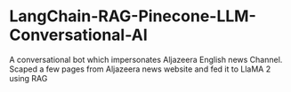 # LangChain-RAG-Pinecone-LLM-Conversational-AI
A conversational bot which impersonates Aljazeera English news Channel. Scaped a few pages from Aljazeera news website and fed it to LlaMA 2 using RAG
